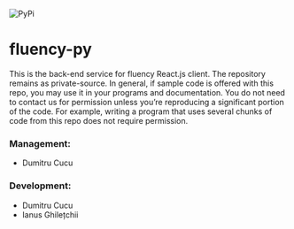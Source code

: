![PyPi](https://twixes.gallerycdn.vsassets.io/extensions/twixes/pypi-assistant/1.1.2/1646588352282/Microsoft.VisualStudio.Services.Icons.Default)

# fluency-py

This is the back-end service for fluency React.js client. The repository remains as private-source. In general, if sample code is offered with this repo, you may use it in your programs and documentation. You do not need to contact us for permission unless you’re reproducing a significant portion of the code. For example, writing a program that uses several chunks of code from this repo does not require permission.

### Management:
 - Dumitru Cucu

### Development:
 - Dumitru Cucu
 - Ianus Ghilețchii
